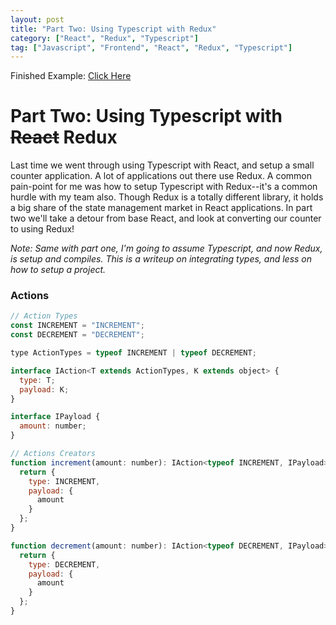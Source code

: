 ```yaml
---
layout: post
title: "Part Two: Using Typescript with Redux"
category: ["React", "Redux", "Typescript"]
tag: ["Javascript", "Frontend", "React", "Redux", "Typescript"]
---
```


Finished Example: [Click Here](https://codesandbox.io/s/n3138x65p0?hidenavigation=1)

# Part Two: Using Typescript with ~~React~~ Redux

Last time we went through using Typescript with React, and setup a small counter application. A lot of applications out there use Redux. A common pain-point for me was how to setup Typescript with Redux--it's a common hurdle with my team also. Though Redux is a totally different library, it holds a big share of the state management market in React applications. In part two we'll take a detour from base React, and look at converting our counter to using Redux!

*Note: Same with part one, I'm going to assume Typescript, and now Redux, is setup and compiles. This is a writeup on integrating types, and less on how to setup a project.*

### Actions

```jsx
// Action Types
const INCREMENT = "INCREMENT";
const DECREMENT = "DECREMENT";

type ActionTypes = typeof INCREMENT | typeof DECREMENT;

interface IAction<T extends ActionTypes, K extends object> {
  type: T;
  payload: K;
}

interface IPayload {
  amount: number;
}

// Actions Creators
function increment(amount: number): IAction<typeof INCREMENT, IPayload> {
  return {
    type: INCREMENT,
    payload: {
      amount
    }
  };
}

function decrement(amount: number): IAction<typeof DECREMENT, IPayload> {
  return {
    type: DECREMENT,
    payload: {
      amount
    }
  };
}
```